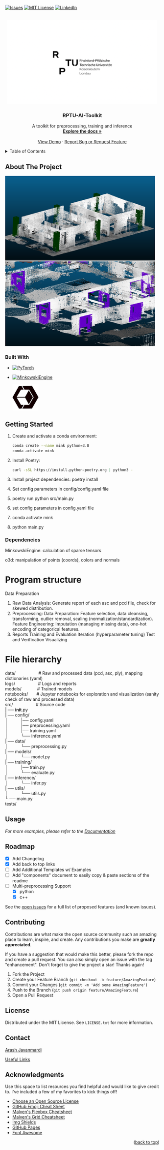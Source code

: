 <a name="readme-top"></a>


[![Issues][issues-shield]][issues-url]
[![MIT License][license-shield]][license-url]
[![LinkedIn][linkedin-shield]][linkedin-url]



<!-- PROJECT LOGO -->
<br />
<div align="center">
  <a href="https://github.com/ajavanma/RPTU_AI_Toolkit/blob/main">
    <img src="media/rptu-logo.png" alt="Logo" width="490" height="275">
  </a>

  <h3 align="center">RPTU-AI-Toolkit</h3>

  <p align="center">
    A toolkit for preprocessing, training and inference
    <br />
    <a href="https://arash.gitbook.io/rptu-ai-toolkit/"><strong>Explore the docs »</strong></a>
    <br />
    <br />
    <a href="https://github.com/ajavanma/RPTU_AI_Toolkit/blob/main">View Demo</a>
    ·
    <a href="https://github.com/ajavanma/RPTU_AI_Toolkit/issues/new">Report Bug or Request Feature</a>
  </p>
</div>



<!-- TABLE OF CONTENTS -->
<details>
  <summary>Table of Contents</summary>
  <ol>
    <li>
      <a href="#about-the-project">About The Project</a>
      <ul>
        <li><a href="#built-with">Built With</a></li>
      </ul>
    </li>
    <li>
      <a href="#getting-started">Getting Started</a>
      <ul>
        <li><a href="#prerequisites">Prerequisites</a></li>
        <li><a href="#installation">Installation</a></li>
      </ul>
    </li>
    <li><a href="#usage">Usage</a></li>
    <li><a href="#roadmap">Roadmap</a></li>
    <li><a href="#contributing">Contributing</a></li>
    <li><a href="#license">License</a></li>
    <li><a href="#contact">Contact</a></li>
    <li><a href="#acknowledgments">Acknowledgments</a></li>
  </ol>
</details>



## About The Project

  <a href="https://github.com/ajavanma/RPTU_AI_Toolkit/blob/main">
    <img src="media/column.png" alt="Logo" width="490" height="275">
  </a>
    <a href="https://github.com/ajavanma/RPTU_AI_Toolkit/blob/main">
    <img src="media/door.png" alt="Logo" width="490" height="275">
  </a>




### Built With


* [![PyTorch][PyTorch]][PyTorch-url]
* [![MinkowskiEngine][MinkowskiEngine]][MinkowskiEngine-url]



  <a href="https://github.com/ajavanma/RPTU_AI_Toolkit/blob/main">
    <img src="media/o3d.png" alt="Logo" width="85" height="85">
  </a>



## Getting Started

1. Create and activate a conda environment:
   ```sh
   conda create --name mink python=3.8
   conda activate mink

2. Install Poetry:
   ```sh
   curl -sSL https://install.python-poetry.org | python3 -

3. Install project dependencies:
poetry install

4. Set config parameters in config/config.yaml file

5. poetry run python src/main.py


6. set config parameters in config.yaml file   

7. conda activate mink  

8. python main.py  


### Dependencies

MinkowskiEngine: calculation of sparse tensors  

o3d: manipulation of points (coords), colors and normals 


# Program structure
Data Preparation
1. Raw Data Analysis: Generate report of each asc and pcd file, check for skewed distribution.
2. Preprocessing:
Data Preparation: Feature selection, data cleansing, transforming, outlier removal, scaling (normalization/standardization).
Feature Engineering: Imputation (managing missing data), one-hot encoding of categorical features.
3. Reports
Training and Evaluation
Iteration (hyperparameter tuning)
Test and Verification
Visualizing



# File hierarchy
data/     &nbsp;   &nbsp;   &nbsp;   &nbsp;   &nbsp;  &nbsp;   &nbsp;  &nbsp;   &nbsp;   # Raw and processed data (pcd, asc, ply), mapping dictionaries (yaml)  
logs/  &nbsp;   &nbsp;   &nbsp;   &nbsp;   &nbsp; &nbsp;   &nbsp;   &nbsp;  &nbsp;     # Logs and reports  
models/   &nbsp;   &nbsp;   &nbsp;   &nbsp;  &nbsp;   &nbsp;       # Trained models  
notebooks/  &nbsp;   &nbsp;   &nbsp;     # Jupyter notebooks for exploration and visualization (sanity check of raw and processed data)  
src/    &nbsp;   &nbsp;   &nbsp;   &nbsp;   &nbsp;    &nbsp;   &nbsp;   &nbsp;   &nbsp;    # Source code  
| ── __init__.py  
| ── config/  
│     &nbsp;   &nbsp;   &nbsp;   &nbsp;   &nbsp;  |── config.yaml  
│     &nbsp;   &nbsp;   &nbsp;   &nbsp;   &nbsp;  |── preprocessing.yaml  
│     &nbsp;   &nbsp;   &nbsp;   &nbsp;   &nbsp;  |── training.yaml  
│     &nbsp;   &nbsp;   &nbsp;   &nbsp;   &nbsp;  └── inference.yaml  
| ── data/  
│     &nbsp;   &nbsp;   &nbsp;   &nbsp;   &nbsp;  └── preprocessing.py  
| ── models/  
│     &nbsp;   &nbsp;   &nbsp;   &nbsp;   &nbsp;  └── model.py  
| ── training/  
│     &nbsp;   &nbsp;   &nbsp;   &nbsp;   &nbsp;  |── train.py  
│     &nbsp;   &nbsp;   &nbsp;   &nbsp;   &nbsp;  └── evaluate.py  
| ── inference/  
│     &nbsp;   &nbsp;   &nbsp;   &nbsp;   &nbsp;  └── infer.py  
| ── utils/  
│     &nbsp;   &nbsp;   &nbsp;   &nbsp;   &nbsp;  └── utils.py  
└ ── main.py  
tests/  



<!-- USAGE EXAMPLES -->
## Usage


_For more examples, please refer to the [Documentation](https://example.com)_



<!-- ROADMAP -->
## Roadmap

- [x] Add Changelog
- [x] Add back to top links
- [ ] Add Additional Templates w/ Examples
- [ ] Add "components" document to easily copy & paste sections of the readme
- [ ] Multi-preprocessing Support
    - [x] python
    - [x] c++

See the [open issues](https://github.com/ajavanma/RPTU_AI_Toolkit/blob/main/issues) for a full list of proposed features (and known issues).



<!-- CONTRIBUTING -->
## Contributing

Contributions are what make the open source community such an amazing place to learn, inspire, and create. Any contributions you make are **greatly appreciated**.

If you have a suggestion that would make this better, please fork the repo and create a pull request. You can also simply open an issue with the tag "enhancement".
Don't forget to give the project a star! Thanks again!

1. Fork the Project
2. Create your Feature Branch (`git checkout -b feature/AmazingFeature`)
3. Commit your Changes (`git commit -m 'Add some AmazingFeature'`)
4. Push to the Branch (`git push origin feature/AmazingFeature`)
5. Open a Pull Request




<!-- LICENSE -->
## License

Distributed under the MIT License. See `LICENSE.txt` for more information.




<!-- CONTACT -->
## Contact


[Arash Javanmardi](https://www.linkedin.com/in/arash-javanmardi-9567b9167/)

[Useful Links](https://github.com/ajavanma/RPTU_AI_Toolkit)




<!-- ACKNOWLEDGMENTS -->
## Acknowledgments

Use this space to list resources you find helpful and would like to give credit to. I've included a few of my favorites to kick things off!

* [Choose an Open Source License](https://choosealicense.com)
* [GitHub Emoji Cheat Sheet](https://www.webpagefx.com/tools/emoji-cheat-sheet)
* [Malven's Flexbox Cheatsheet](https://flexbox.malven.co/)
* [Malven's Grid Cheatsheet](https://grid.malven.co/)
* [Img Shields](https://shields.io)
* [GitHub Pages](https://pages.github.com)
* [Font Awesome](https://fontawesome.com)

<p align="right">(<a href="#readme-top">back to top</a>)</p>



<!-- MARKDOWN LINKS & IMAGES -->
<!-- https://www.markdownguide.org/basic-syntax/#reference-style-links -->

[issues-shield]: https://img.shields.io/github/issues/othneildrew/Best-README-Template.svg?style=for-the-badge
[issues-url]: https://github.com/ajavanma/RPTU_AI_Toolkit/blob/main/issues
[license-shield]: https://img.shields.io/github/license/othneildrew/Best-README-Template.svg?style=for-the-badge
[license-url]: https://github.com/ajavanma/RPTU_AI_Toolkit/blob/main/LICENSE.txt
[linkedin-shield]: https://img.shields.io/badge/-LinkedIn-black.svg?style=for-the-badge&logo=linkedin&colorB=555
[linkedin-url]: https://www.linkedin.com/in/arash-javanmardi-9567b9167/
[product-screenshot]: images/screenshot.png
[PyTorch]: https://img.shields.io/badge/PyTorch-%23EE4C2C.svg?style=for-the-badge&logo=PyTorch&logoColor=white
[PyTorch-url]: https://pytorch.org/
[MinkowskiEngine]: https://img.shields.io/badge/nVIDIA-%2376B900.svg?style=for-the-badge&logo=nVIDIA&logoColor=white
[MinkowskiEngine-url]: https://github.com/NVIDIA/MinkowskiEngine




